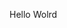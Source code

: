 Hello Wolrd





























































































































































































































































































































































































































































































































































































































































































































































































































































































































































































































































































































































































































































































































































































































































































































































































































































































































































































































































































































































































































































































































































































































































































































































































































































































































































































































































































































































































































































































































































































































































































































































































































































































































































































































































































































































































































































































































































































































































































































































































































































































































































































































